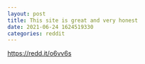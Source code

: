 ```yaml
--- 
layout: post 
title: This site is great and very honest 
date: 2021-06-24 1624519330 
categories: reddit 
--- 
```

https://redd.it/o6vv6s